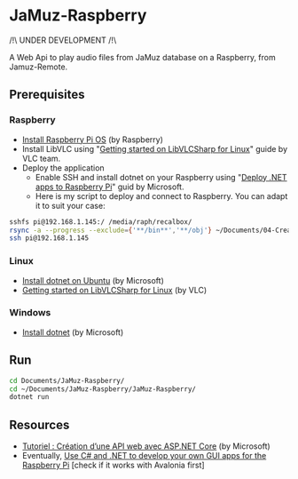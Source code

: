 # JaMuz-Raspberry

/!\ UNDER DEVELOPMENT /!\

A Web Api to play audio files from JaMuz database on a Raspberry, from Jamuz-Remote.

## Prerequisites

### Raspberry

- [Install Raspberry Pi OS](https://www.raspberrypi.com/software/) (by Raspberry)
- Install LibVLC using "[Getting started on LibVLCSharp for Linux](https://code.videolan.org/videolan/LibVLCSharp/-/blob/3.x/docs/linux-setup.md)" guide by VLC team.
- Deploy the application
  - Enable SSH and install dotnet on your Raspberry using "[Deploy .NET apps to Raspberry Pi](https://learn.microsoft.com/en-us/dotnet/iot/deployment)" guid by Microsoft.
  - Here is my script to deploy and connect to Raspberry. You can adapt it to suit your case:

```bash
sshfs pi@192.168.1.145:/ /media/raph/recalbox/
rsync -a --progress --exclude={'**/bin**','**/obj'} ~/Documents/04-Creations/Dev/Repos/JaMuz-Raspberry /media/raph/recalbox/home/pi/Documents
ssh pi@192.168.1.145
```

### Linux

- [Install dotnet on Ubuntu](https://learn.microsoft.com/fr-fr/dotnet/core/install/linux-ubuntu) (by Microsoft)
- [Getting started on LibVLCSharp for Linux](https://code.videolan.org/videolan/LibVLCSharp/-/blob/3.x/docs/linux-setup.md) (by VLC)

### Windows

- [Install dotnet](https://dotnet.microsoft.com/en-us/download) (by Microsoft)

## Run

```bash
cd Documents/JaMuz-Raspberry/
cd ~/Documents/JaMuz-Raspberry/JaMuz-Raspberry/
dotnet run
```

## Resources

- [Tutoriel : Création d’une API web avec ASP.NET Core](https://learn.microsoft.com/fr-fr/aspnet/core/tutorials/first-web-api?view=aspnetcore-6.0&tabs=visual-studio) (by Microsoft)
- Eventually, [Use C# and .NET to develop your own GUI apps for the Raspberry Pi](https://tutorials-raspberrypi.com/write-raspberry-pi-gui-apps-c-sharp-dot-net/) [check if it works with Avalonia first]
